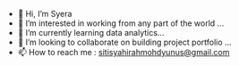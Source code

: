 - 👋 Hi, I’m Syera
- 👀 I’m interested in working from any part of the world ...
- 🌱 I’m currently learning data analytics...
- 💞️ I’m looking to collaborate on building project portfolio ...
- 📫 How to reach me :  sitisyahirahmohdyunus@gmail.com

<!---
haerasha/haerasha is a ✨ special ✨ repository because its `README.md` (this file) appears on your GitHub profile.
You can click the Preview link to take a look at your changes.
--->
